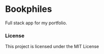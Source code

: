 # Bookphiles
Full stack app for my portfolio. 


### License
This project is licensed under the MIT License

